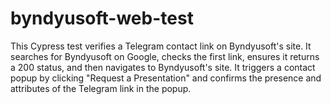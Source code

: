# byndyusoft-web-test
This Cypress test verifies a Telegram contact link on Byndyusoft's site. It searches for Byndyusoft on Google, checks the first link, ensures it returns a 200 status, and then navigates to Byndyusoft's site. It triggers a contact popup by clicking "Request a Presentation" and confirms the presence and attributes of the Telegram link in the popup.
